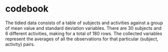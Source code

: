 codebook
================
The tidied data consists of a table of subjects and activities against a group of mean value
and standard deviation variables. There are 30 subjects and 6 different activities, making for 
a total of 180 rows. The collected variables represent the averages of all the observations
for that particular (subject, activity) pairs.
